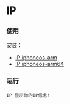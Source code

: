 # IP

### 使用

安装：

- [IP iphoneos-arm](https://github.com/Mieing/IP/blob/master/packages/com.sttt.ip_0.0.1-5%2Bdebug_iphoneos-arm.deb)
- [IP iphoneos-arm64](https://github.com/Mieing/IP/blob/master/packages/com.sttt.ip_0.0.1-4%2Bdebug_iphoneos-arm64.deb)
### 运行
```
IP 显示你的IP信息!
```

